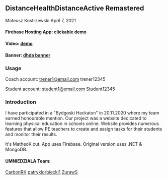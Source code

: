 ## DistanceHealthDistanceActive Remastered

Mateusz Kostrzewski
April 7, 2021

#### Firebase Hosting App: [clickable demo](https://frbflsexample2.web.app/)
#### Video: [demo](https://github.com/MateoKost/AppDemos/blob/main/React/dhda.mp4)
#### Banner: [dhda banner](https://www.deviantart.com/matheok/art/DistanceHealthDistanceActive-875603983)

### Usage

Coach account:
trener1@email.com
trener12345

Student account:
student1@email.com
Student12345

### Introduction

I have participated in a "Bydgoski Hackaton" in 20.11.2020 where my team earned honourable mention. Our project was a website dedicated 
to learning physical education in schools online. Website provides numerous features that allow 
PE teachers to create and assign tasks for their students and monitor their results.

It's MatheoK cut. App uses Firebase.
Original version uses .NET & MongoDB. 

#### UMNIEDZIALA Team: 
[CarbonRK](https://github.com/CarbonRK)
[patryklorbiecki1](https://github.com/patryklorbiecki1)
[ZurawS](https://github.com/ZurawS)
